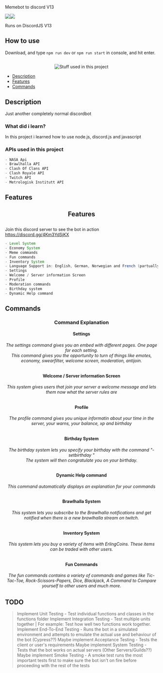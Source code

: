 Memebot to discord V13

![](https://img.shields.io/github/package-json/v/arvidwedtstein/discordbotv13?style=for-the-badge)![](https://img.shields.io/discord/524951977243836417?style=for-the-badge)

Runs on DiscordJS V13

## How to use
Download, and type `npm run dev` or `npm run start` in console, and hit enter.

##

<div align="center">
  
![Stuff used in this project](https://arvidgithubembed.herokuapp.com/skills?languages=typescript,mongodb,github,nodejs,npm,vscode,heroku&backgroundcolor=0D1117&title=Stuff%20used%20in%20this%20project&titlecolor=ffffff&textcolor=ffffff&boxcolor=CFCDFF&bordercolor=0D1117)
  
</div>

* [Description](#description)
* [Features](#features)
* [Commands](#commands)


## Description

<p align="left">Just another completely normal discordbot</p>


<h3 align="left"><strong>What did i learn?</strong></h3>

<p align="left">In this project i learned how to use node.js, discord.js and javascript</p>


<h3 align="left"><strong>APIs used in this project</strong></h3>

```java
- NASA Api
- Brawlhalla API
- Clash Of Clans API
- Clash Royale API
- Twitch API
- Metrologisk Institutt API
```

## Features
<h2 align="center"><strong>Features</strong></h2>

##
Join this discord server to see the bot in action
https://discord.gg/4Km3YdSjKX

```java
- Level System
- Economy System
- Meme commands
- Fun commands
- Inventory System
- Language Support in: English, German, Norwegian and French (partually)
- Settings
- Welcome / Server information Screen
- Profile
- Moderation commands
- Birthday system
- Dynamic Help command
```

## Commands
<h3 align="center"><strong>Command Explanation</strong></h3>

<h4 align="center"><b>Settings</b></h4>
        
<h6 align="center">The settings command gives you an embed with different pages. One page for each setting.<br>This command gives you the opportunity to turn of things like emotes, economy, swearfilter, welcome screen, moderation, antijoin.</h6>

        
<h4 align="center"><b>Welcome / Server information Screen</b></h4>

        
<h6 align="center">This system gives users that join your server a welcome message and lets them now what the server rules are</h6>


    
<h4 align="center"><b>Profile</b></h4>
     
<h6 align="center">The profile command gives you unique informatin about your time in the server, your warns, your balance, xp and birthday</h6>



<h4 align="center"><b>Birthday System</b></h4>
   
<h6 align="center">The birthday system lets you specify your birthday with the command "-setbirthday <date>"<br>The system will then congratulate you on your birthday.</h6>



<h4 align="center"><b>Dynamic Help command</b></h4>

<h6 align="center">This command automatically displays an explanation for your commands</h6>



<h4 align="center"><b>Brawlhalla System</b></h4>

<h6 align="center">This system lets you subscribe to the Brawlhalla notifications and get notified when there is a new brawlhalla stream on twitch.</h6>



<h4 align="center"><b>Inventory System</b></h4>

<h6 align="center">This system lets you buy a variety of items with ErlingCoins. These items can be traded with other users.</h6>



<h4 align="center"><b>Fun Commands</b></h4>

<h6 align="center">The fun commands contains a variety of commands and games like Tic-Tac-Toe, Rock-Scissors-Papers, Dice, Blackjack, A Command to Compare yourself to other users and much more.</h6>



<h2 align="left">TODO</h2>

<blockquote>
Implement Unit Testing - Test individual functions and classes in the functions folder
Implement Integration Testing - Test multiple units together | For example: Test how well two functions work together.
Implement End-To-End Testing - Runs the bot in a simulated environment and attempts to emulate the actual use and behaviour of the bot (Cypress??)
Maybe implement Acceptance Testing - Tests the client or user's requirements
Maybe implement System Testing - Tests that the bot works on actual servers (Other Servers/Guilds??)
Maybe implement Smoke Testing - A smoke test runs the most important tests first to make sure the bot isn't on fire before proceeding with the rest of the tests


</blockquote>